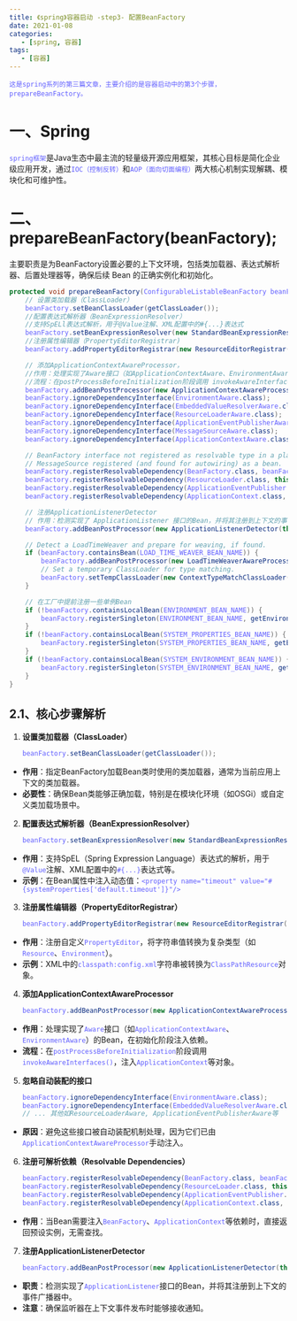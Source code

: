 ```yaml
---
title: 《spring》容器启动 -step3- 配置BeanFactory
date: 2021-01-08
categories:
   - [spring, 容器]
tags:
   - [容器]
---
```


    这是spring系列的第三篇文章，主要介绍的是容器启动中的第3个步骤，prepareBeanFactory。

<style>
.my-code {
   color: orange;
}
.orange {
   color: rgb(255, 53, 2)
}
.red {
   color: red
}
code {
   color: #6260ff;
}
</style>

# 一、Spring
`spring框架`是Java生态中最主流的轻量级开源应用框架，其核心目标是简化企业级应用开发，通过`IOC（控制反转）`和`AOP（面向切面编程）`两大核心机制实现解耦、模块化和可维护性。

<!-- more -->

# 二、prepareBeanFactory(beanFactory);
主要职责是为BeanFactory设置必要的上下文环境，包括类加载器、表达式解析器、后置处理器等，确保后续 Bean 的正确实例化和初始化。
```java
protected void prepareBeanFactory(ConfigurableListableBeanFactory beanFactory) {
    // 设置类加载器（ClassLoader）
    beanFactory.setBeanClassLoader(getClassLoader());
    //配置表达式解析器（BeanExpressionResolver）
    //支持SpELl表达式解析，用于@Value注解、XML配置中的#{...}表达式    
    beanFactory.setBeanExpressionResolver(new StandardBeanExpressionResolver(beanFactory.getBeanClassLoader()));
    //注册属性编辑器（PropertyEditorRegistrar)
    beanFactory.addPropertyEditorRegistrar(new ResourceEditorRegistrar(this, getEnvironment()));

    // 添加ApplicationContextAwareProcessor，
    //作用：处理实现了Aware接口（如ApplicationContextAware、EnvironmentAware）的Bean
    //流程：在postProcessBeforeInitialization阶段调用 invokeAwareInterfaces()，注入 ApplicationContext等对象
    beanFactory.addBeanPostProcessor(new ApplicationContextAwareProcessor(this));
    beanFactory.ignoreDependencyInterface(EnvironmentAware.class);
    beanFactory.ignoreDependencyInterface(EmbeddedValueResolverAware.class);
    beanFactory.ignoreDependencyInterface(ResourceLoaderAware.class);
    beanFactory.ignoreDependencyInterface(ApplicationEventPublisherAware.class);
    beanFactory.ignoreDependencyInterface(MessageSourceAware.class);
    beanFactory.ignoreDependencyInterface(ApplicationContextAware.class);

    // BeanFactory interface not registered as resolvable type in a plain factory.
    // MessageSource registered (and found for autowiring) as a bean.
    beanFactory.registerResolvableDependency(BeanFactory.class, beanFactory);
    beanFactory.registerResolvableDependency(ResourceLoader.class, this);
    beanFactory.registerResolvableDependency(ApplicationEventPublisher.class, this);
    beanFactory.registerResolvableDependency(ApplicationContext.class, this);

    // 注册ApplicationListenerDetector
    // 作用：检测实现了 ApplicationListener 接口的Bean，并将其注册到上下文的事件广播器中。
    beanFactory.addBeanPostProcessor(new ApplicationListenerDetector(this));

    // Detect a LoadTimeWeaver and prepare for weaving, if found.
    if (beanFactory.containsBean(LOAD_TIME_WEAVER_BEAN_NAME)) {
        beanFactory.addBeanPostProcessor(new LoadTimeWeaverAwareProcessor(beanFactory));
        // Set a temporary ClassLoader for type matching.
        beanFactory.setTempClassLoader(new ContextTypeMatchClassLoader(beanFactory.getBeanClassLoader()));
    }

    // 在工厂中提前注册一些单例Bean
    if (!beanFactory.containsLocalBean(ENVIRONMENT_BEAN_NAME)) {
        beanFactory.registerSingleton(ENVIRONMENT_BEAN_NAME, getEnvironment());
    }
    if (!beanFactory.containsLocalBean(SYSTEM_PROPERTIES_BEAN_NAME)) {
        beanFactory.registerSingleton(SYSTEM_PROPERTIES_BEAN_NAME, getEnvironment().getSystemProperties());
    }
    if (!beanFactory.containsLocalBean(SYSTEM_ENVIRONMENT_BEAN_NAME)) {
        beanFactory.registerSingleton(SYSTEM_ENVIRONMENT_BEAN_NAME, getEnvironment().getSystemEnvironment());
    }
}
```

## 2.1、核心步骤解析
1. **设置类加载器（ClassLoader）**
   ```java
   beanFactory.setBeanClassLoader(getClassLoader());
   ```
  - **作用**：指定BeanFactory加载Bean类时使用的类加载器，通常为当前应用上下文的类加载器。
  - **必要性**：确保Bean类能够正确加载，特别是在模块化环境（如OSGi）或自定义类加载场景中。

2. **配置表达式解析器（BeanExpressionResolver）**
   ```java
   beanFactory.setBeanExpressionResolver(new StandardBeanExpressionResolver(beanFactory.getBeanClassLoader()));
   ```
  - **作用**：支持SpEL（Spring Expression Language）表达式的解析，用于`@Value`注解、XML配置中的`#{...}`表达式等。
  - **示例**：在Bean属性中注入动态值：`<property name="timeout" value="#{systemProperties['default.timeout']}"/>`

3. **注册属性编辑器（PropertyEditorRegistrar）**
   ```java
   beanFactory.addPropertyEditorRegistrar(new ResourceEditorRegistrar(this, getEnvironment()));
   ```
  - **作用**：注册自定义`PropertyEditor`，将字符串值转换为复杂类型（如`Resource`、`Environment`）。
  - **示例**：XML中的`classpath:config.xml`字符串被转换为`ClassPathResource`对象。

4. **添加ApplicationContextAwareProcessor**
   ```java
   beanFactory.addBeanPostProcessor(new ApplicationContextAwareProcessor(this));
   ```
  - **作用**：处理实现了`Aware`接口（如`ApplicationContextAware`、`EnvironmentAware`）的Bean，在初始化阶段注入依赖。
  - **流程**：在`postProcessBeforeInitialization`阶段调用`invokeAwareInterfaces()`，注入`ApplicationContext`等对象。

5. **忽略自动装配的接口**
   ```java
   beanFactory.ignoreDependencyInterface(EnvironmentAware.class);
   beanFactory.ignoreDependencyInterface(EmbeddedValueResolverAware.class);
   // ... 其他如ResourceLoaderAware, ApplicationEventPublisherAware等
   ```
  - **原因**：避免这些接口被自动装配机制处理，因为它们已由`ApplicationContextAwareProcessor`手动注入。

6. **注册可解析依赖（Resolvable Dependencies）**
   ```java
   beanFactory.registerResolvableDependency(BeanFactory.class, beanFactory);
   beanFactory.registerResolvableDependency(ResourceLoader.class, this);
   beanFactory.registerResolvableDependency(ApplicationEventPublisher.class, this);
   beanFactory.registerResolvableDependency(ApplicationContext.class, this);
   ```
  - **作用**：当Bean需要注入`BeanFactory`、`ApplicationContext`等依赖时，直接返回预设实例，无需查找。

7. **注册ApplicationListenerDetector**
   ```java
   beanFactory.addBeanPostProcessor(new ApplicationListenerDetector(this));
   ```
  - **职责**：检测实现了`ApplicationListener`接口的Bean，并将其注册到上下文的事件广播器中。
  - **注意**：确保监听器在上下文事件发布时能够接收通知。










